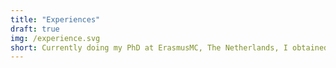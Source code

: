 ```yaml
---
title: "Experiences"
draft: true
img: /experience.svg
short: Currently doing my PhD at ErasmusMC, The Netherlands, I obtained a master of science in 2020 from Ecole des Mines de Saint-Etienne, France.
---
```

